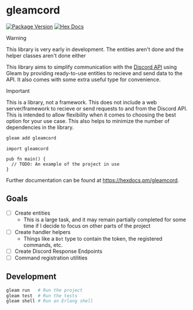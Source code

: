 # gleamcord

[![Package Version](https://img.shields.io/hexpm/v/gleamcord)](https://hex.pm/packages/gleamcord)
[![Hex Docs](https://img.shields.io/badge/hex-docs-ffaff3)](https://hexdocs.pm/gleamcord/)

> [!WARNING]
> This library is very early in development. The entities aren't done and the helper classes aren't done either

This library aims to simplify communication with the [Discord API](https://discord.com/developers/docs/intro) using Gleam
by providing ready-to-use entities to recieve and send data to the API. It also comes with some extra useful type for convenience.

> [!IMPORTANT]
> This is a library, not a framework. This does not include a web server/framework to recieve or send requests to and from the Discord API.
> This is intended to allow flexibility when it comes to choosing the best option for your use case. 
> This also helps to minimize the number of dependencies in the library.

```sh
gleam add gleamcord
```
```gleam
import gleamcord

pub fn main() {
  // TODO: An example of the project in use
}
```

Further documentation can be found at <https://hexdocs.pm/gleamcord>.

## Goals
- [ ] Create entities
  - This is a large task, and it may remain partially completed for some time if I decide to focus on other parts of the project
- [ ] Create handler helpers
  - Things like a `Bot` type to contain the token, the registered commands, etc.
- [ ] Create Discord Response Endpoints
- [ ] Command registration utilities

## Development

```sh
gleam run   # Run the project
gleam test  # Run the tests
gleam shell # Run an Erlang shell
```

